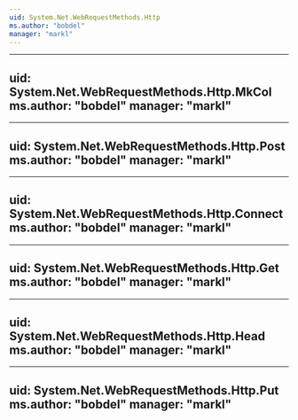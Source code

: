 ```yaml
---
uid: System.Net.WebRequestMethods.Http
ms.author: "bobdel"
manager: "markl"
---
```


---
uid: System.Net.WebRequestMethods.Http.MkCol
ms.author: "bobdel"
manager: "markl"
---

---
uid: System.Net.WebRequestMethods.Http.Post
ms.author: "bobdel"
manager: "markl"
---

---
uid: System.Net.WebRequestMethods.Http.Connect
ms.author: "bobdel"
manager: "markl"
---

---
uid: System.Net.WebRequestMethods.Http.Get
ms.author: "bobdel"
manager: "markl"
---

---
uid: System.Net.WebRequestMethods.Http.Head
ms.author: "bobdel"
manager: "markl"
---

---
uid: System.Net.WebRequestMethods.Http.Put
ms.author: "bobdel"
manager: "markl"
---
